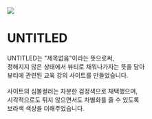 <img src="https://capsule-render.vercel.app/api?type=waving&color=BDBDC8&height=150&section=header" />

# UNTITLED

UNTITLED는 "제목없음"이라는 뜻으로써,\
정해지지 않은 상태에서 뷰티로 채워나가자는 뜻을 담아\
뷰티에 관련된 교육 강의 사이트를 만들었습니다.\
\
사이트의 심볼컬러는 차분한 검정색으로 채택했으며,\
시각적으로도 튀지 않으면서도 차별화를 줄 수 있도록\
보라색 색상을 더해주었습니다.
